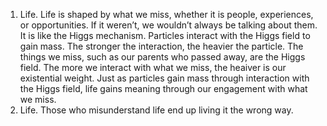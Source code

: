 1. Life. Life is shaped by what we miss, whether it is people, experiences, or opportunities. If it weren’t, we wouldn’t always be talking about them. It is like the Higgs mechanism. Particles interact with the Higgs field to gain mass. The stronger the interaction, the heavier the particle. The things we miss, such as our parents who passed away, are the Higgs field. The more we interact with what we miss, the heaiver is our existential weight. Just as particles gain mass through interaction with the Higgs field, life gains meaning through our engagement with what we miss.
2. Life. Those who misunderstand life end up living it the wrong way.
